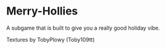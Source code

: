 # Merry-Hollies

A subgame that is built to give you a really good holiday vibe.

Textures by TobyPlowy (Toby109tt)
